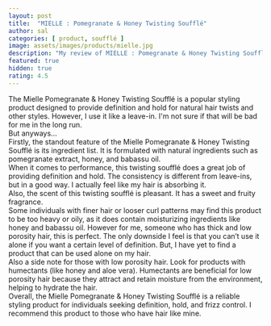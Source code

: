 ```yaml
---
layout: post
title:  "MIELLE : Pomegranate & Honey Twisting Soufflé"
author: sal
categories: [ product, soufflé ]
image: assets/images/products/mielle.jpg
description: "My review of MIELLE : Pomegranate & Honey Twisting Soufflé"
featured: true
hidden: true
rating: 4.5
---
```

The Mielle Pomegranate & Honey Twisting Soufflé is a popular styling product designed to provide definition and hold for natural hair twists and other styles. However, I use it like a leave-in. I'm not sure if that will be bad for me in the long run.<br>
But anyways...<br>
Firstly, the standout feature of the Mielle Pomegranate & Honey Twisting Soufflé is its ingredient list. It is formulated with natural ingredients such as pomegranate extract, honey, and babassu oil.<br>
When it comes to performance, this twisting soufflé does a great job of providing definition and hold. The consistency is different from leave-ins, but in a good way. I actually feel like my hair is absorbing it.<br>
Also, the scent of this twisting soufflé is pleasant. It has a sweet and fruity fragrance.<br>
Some individuals with finer hair or looser curl patterns may find this product to be too heavy or oily, as it does contain moisturizing ingredients like honey and babassu oil. However for me, someone who has thick and low porosity hair, this is perfect. The only downside I feel is that you can’t use it alone if you want a certain level of definition. But, I have yet to find a product that can be used alone on my hair.<br>
Also a side note for those with low porosity hair. Look for products with humectants (like honey and aloe vera). Humectants are beneficial for low porosity hair because they attract and retain moisture from the environment, helping to hydrate the hair.<br> 
Overall, the Mielle Pomegranate & Honey Twisting Soufflé is a reliable styling product for individuals seeking definition, hold, and frizz control. I recommend this product to those who have hair like mine.
